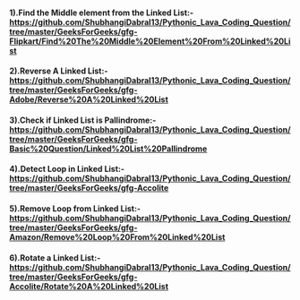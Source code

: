 
#### 1).Find the Middle element from the Linked List:-https://github.com/ShubhangiDabral13/Pythonic_Lava_Coding_Question/tree/master/GeeksForGeeks/gfg-Flipkart/Find%20The%20Middle%20Element%20From%20Linked%20List
#### 2).Reverse A Linked List:-https://github.com/ShubhangiDabral13/Pythonic_Lava_Coding_Question/tree/master/GeeksForGeeks/gfg-Adobe/Reverse%20A%20Linked%20List
#### 3).Check if Linked List is Pallindrome:-https://github.com/ShubhangiDabral13/Pythonic_Lava_Coding_Question/tree/master/GeeksForGeeks/gfg-Basic%20Question/Linked%20List%20Pallindrome
#### 4).Detect Loop in Linked List:-https://github.com/ShubhangiDabral13/Pythonic_Lava_Coding_Question/tree/master/GeeksForGeeks/gfg-Accolite
#### 5).Remove Loop from Linked List:-https://github.com/ShubhangiDabral13/Pythonic_Lava_Coding_Question/tree/master/GeeksForGeeks/gfg-Amazon/Remove%20Loop%20From%20Linked%20List
#### 6).Rotate a Linked List:-https://github.com/ShubhangiDabral13/Pythonic_Lava_Coding_Question/tree/master/GeeksForGeeks/gfg-Accolite/Rotate%20A%20Linked%20List

